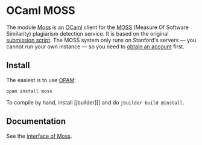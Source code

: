 OCaml MOSS
==========

The module [Moss](src/moss.mli) is an [OCaml][] client for
the [MOSS][] (Measure Of Software Similarity) plagiarism detection
service.  It is based on the original [submission script][submission].
The MOSS system only runs on Stanford's servers — you cannot run your
own instance — so you need to [obtain an account][MOSS] first.

Install
-------

The easiest is to use [OPAM][]:

    opam install moss

To compile by hand, install [jbuilder][] and do `jbuilder build @install`.


Documentation
-------------

See the [interface of Moss](src/moss.mli).



[OCaml]: http://ocaml.org/
[MOSS]: http://theory.stanford.edu/~aiken/moss/
[submission]: http://moss.stanford.edu/general/scripts/mossnet
[OPAM]: https://opam.ocaml.org/
